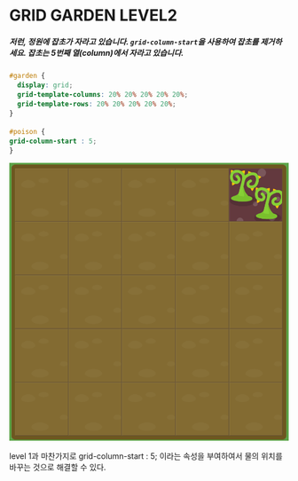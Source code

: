# GRID GARDEN LEVEL2

##### 저런, 정원에 잡초가 자라고 있습니다. `grid-column-start`을 사용하여 잡초를 제거하세요. 잡초는 5번째 열(column)에서 자라고 있습니다.

```css
#garden {
  display: grid;
  grid-template-columns: 20% 20% 20% 20% 20%;
  grid-template-rows: 20% 20% 20% 20% 20%;
}

#poison {
grid-column-start : 5;
}
```

![level2](.\assets\level2.png)

level 1과 마찬가지로 grid-column-start : 5; 이라는 속성을 부여하여서 물의 위치를 바꾸는 것으로 해결할 수 있다.

